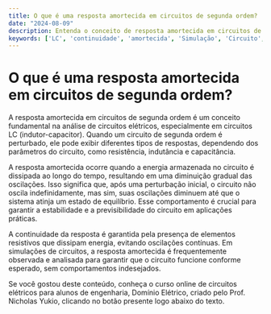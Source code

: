 ```yaml
---
title: O que é uma resposta amortecida em circuitos de segunda ordem?
date: "2024-08-09"
description: Entenda o conceito de resposta amortecida em circuitos de segunda ordem e sua importância na análise de circuitos LC.
keywords: ['LC', 'continuidade', 'amortecida', 'Simulação', 'Circuito', 'segunda']
---
```


# O que é uma resposta amortecida em circuitos de segunda ordem?

A resposta amortecida em circuitos de segunda ordem é um conceito fundamental na análise de circuitos elétricos, especialmente em circuitos LC (indutor-capacitor). Quando um circuito de segunda ordem é perturbado, ele pode exibir diferentes tipos de respostas, dependendo dos parâmetros do circuito, como resistência, indutância e capacitância.

A resposta amortecida ocorre quando a energia armazenada no circuito é dissipada ao longo do tempo, resultando em uma diminuição gradual das oscilações. Isso significa que, após uma perturbação inicial, o circuito não oscila indefinidamente, mas sim, suas oscilações diminuem até que o sistema atinja um estado de equilíbrio. Esse comportamento é crucial para garantir a estabilidade e a previsibilidade do circuito em aplicações práticas.

A continuidade da resposta é garantida pela presença de elementos resistivos que dissipam energia, evitando oscilações contínuas. Em simulações de circuitos, a resposta amortecida é frequentemente observada e analisada para garantir que o circuito funcione conforme esperado, sem comportamentos indesejados.

Se você gostou deste conteúdo, conheça o curso online de circuitos elétricos para alunos de engenharia, Domínio Elétrico, criado pelo Prof. Nicholas Yukio, clicando no botão presente logo abaixo do texto.